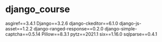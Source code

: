 # django_course


asgiref==3.4.1
Django==3.2.6
django-ckeditor==6.1.0
django-js-asset==1.2.2
django-ranged-response==0.2.0
django-simple-captcha==0.5.14
Pillow==8.3.1
pytz==2021.1
six==1.16.0
sqlparse==0.4.1
